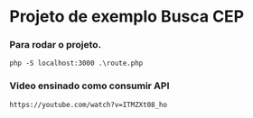 # Projeto de exemplo Busca CEP
### Para rodar o projeto.

`php -S localhost:3000 .\route.php`

### Video ensinado como consumir API
`https://youtube.com/watch?v=ITMZXt08_ho`
